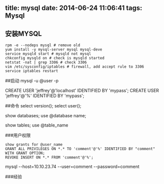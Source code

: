 title: mysql
date: 2014-06-24 11:06:41
tags: Mysql
---

## 安装MYSQL

``` shell
rpm -e --nodeps mysql # remove old
yum install -y mysql-server mysql mysql-deve
service mysqld start # mysqld not mysql
chkconfig mysqld on # check is mysqld started
netstat -nat | grep 3306 # check 3306
vim /etc/sysconfig/iptables # firewall, add accept rule to 3306
service iptables restart
```


##启动
mysql -u @user -p 

CREATE USER 'jeffrey'@'localhost' IDENTIFIED BY 'mypass';
CREATE USER 'jeffrey'@'%' IDENTIFIED BY 'mypass';


##命令
select version();
select user();

show databases;
use @database name;

show tables;
use @table_name


###用户权限

```
show grants for @user_name
GRANT ALL PRIVILEGES ON *.* TO 'comment'@'%' IDENTIFIED BY "comment" WITH GRANT OPTION; 
REVOKE INSERT ON *.* FROM 'comment'@'%';
```
mysql --host=10.10.23.74 --user=comment --password=comment

###经验

